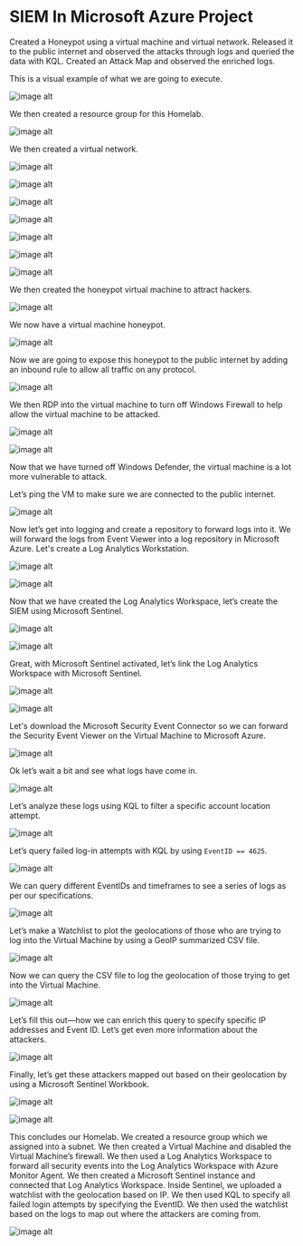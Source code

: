 <h1>SIEM In Microsoft Azure Project</h1>

<p>Created a Honeypot using a virtual machine and virtual network. Released it to the public internet and observed the attacks through logs and queried the data with KQL. Created an Attack Map and observed the enriched logs.</p>

<p>This is a visual example of what we are going to execute.</p>

![image alt](https://github.com/seanguevaraflood/AzureSIEM/blob/0f73857ae2c03de16dc3518208e74660010a0f1d/images/SIEM%20Project%20Diagram%201.png
)

<p>We then created a resource group for this Homelab.</p>

![image alt](https://github.com/seanguevaraflood/AzureSIEM/blob/0f73857ae2c03de16dc3518208e74660010a0f1d/images/Resource%20Group%201.png
)

<p>We then created a virtual network.</p>

![image alt](https://github.com/seanguevaraflood/AzureSIEM/blob/0f73857ae2c03de16dc3518208e74660010a0f1d/images/Create%20Virtual%20Network%201%20.png
)

![image alt](https://github.com/seanguevaraflood/AzureSIEM/blob/0f73857ae2c03de16dc3518208e74660010a0f1d/images/Create%20Virtual%20Network%202.png
)

![image alt](https://github.com/seanguevaraflood/AzureSIEM/blob/0f73857ae2c03de16dc3518208e74660010a0f1d/images/Create%20Virtual%20Network%203.png
)

![image alt](https://github.com/seanguevaraflood/AzureSIEM/blob/0f73857ae2c03de16dc3518208e74660010a0f1d/images/Create%20Virtual%20Network%204.png
)

![image alt](https://github.com/seanguevaraflood/AzureSIEM/blob/0f73857ae2c03de16dc3518208e74660010a0f1d/images/Create%20Virtual%20Network%205.png
)

![image alt](https://github.com/seanguevaraflood/AzureSIEM/blob/0f73857ae2c03de16dc3518208e74660010a0f1d/images/Resource%20Group%202.png
)

![image alt](https://github.com/seanguevaraflood/AzureSIEM/blob/0f73857ae2c03de16dc3518208e74660010a0f1d/images/Resource%20Group%203.png
)

<p>We then created the honeypot virtual machine to attract hackers.</p>


![image alt](https://github.com/seanguevaraflood/AzureSIEM/blob/0f73857ae2c03de16dc3518208e74660010a0f1d/images/Create%20Virtual%20Machine%201.png
)

<p>We now have a virtual machine honeypot.</p>

![image alt](https://github.com/seanguevaraflood/AzureSIEM/blob/0f73857ae2c03de16dc3518208e74660010a0f1d/images/Resource%20List.png
)

<p>Now we are going to expose this honeypot to the public internet by adding an inbound rule to allow all traffic on any protocol.</p>

![image alt](https://github.com/seanguevaraflood/AzureSIEM/blob/0f73857ae2c03de16dc3518208e74660010a0f1d/images/Inbound%20Security%20Rules.png
)

<p>We then RDP into the virtual machine to turn off Windows Firewall to help allow the virtual machine to be attacked.</p>

![image alt](https://github.com/seanguevaraflood/AzureSIEM/blob/0f73857ae2c03de16dc3518208e74660010a0f1d/images/Windows%20Defender%201.png
)

![image alt](https://github.com/seanguevaraflood/AzureSIEM/blob/0f73857ae2c03de16dc3518208e74660010a0f1d/images/Windows%20Defender%202.png
)

<p>Now that we have turned off Windows Defender, the virtual machine is a lot more vulnerable to attack.</p>

<p>Let’s ping the VM to make sure we are connected to the public internet.</p>

![image alt](https://github.com/seanguevaraflood/AzureSIEM/blob/0f73857ae2c03de16dc3518208e74660010a0f1d/images/Ping%20to%20VM.png
)

<p>Now let’s get into logging and create a repository to forward logs into it. We will forward the logs from Event Viewer into a log repository in Microsoft Azure. Let's create a Log Analytics Workstation.</p>

![image alt](https://github.com/seanguevaraflood/AzureSIEM/blob/0f73857ae2c03de16dc3518208e74660010a0f1d/images/Log%20Analytics%201.png
)

![image alt](https://github.com/seanguevaraflood/AzureSIEM/blob/0f73857ae2c03de16dc3518208e74660010a0f1d/images/Create%20Log%20Analytics%20Workspace.png
)

<p>Now that we have created the Log Analytics Workspace, let’s create the SIEM using Microsoft Sentinel.</p>

![image alt](https://github.com/seanguevaraflood/AzureSIEM/blob/0f73857ae2c03de16dc3518208e74660010a0f1d/images/Microsoft%20Sentinel%20Search.png
)

![image alt](https://github.com/seanguevaraflood/AzureSIEM/blob/0f73857ae2c03de16dc3518208e74660010a0f1d/images/Create%20Microsoft%20Sentinel%201.png
)

<p>Great, with Microsoft Sentinel activated, let’s link the Log Analytics Workspace with Microsoft Sentinel.</p>

![image alt](https://github.com/seanguevaraflood/AzureSIEM/blob/0f73857ae2c03de16dc3518208e74660010a0f1d/images/Microsoft%20Sentinel%20Directory.png
)

![image alt](https://github.com/seanguevaraflood/AzureSIEM/blob/0f73857ae2c03de16dc3518208e74660010a0f1d/images/Microsoft%20Sentinel%20To%20Workspace%20.png
)

<p>Let's download the Microsoft Security Event Connector so we can forward the Security Event Viewer on the Virtual Machine to Microsoft Azure.</p>


![image alt](https://github.com/seanguevaraflood/AzureSIEM/blob/0f73857ae2c03de16dc3518208e74660010a0f1d/images/Windows%20Security%20Events.png
)

<p>Ok let’s wait a bit and see what logs have come in.</p>


![image alt](https://github.com/seanguevaraflood/AzureSIEM/blob/0f73857ae2c03de16dc3518208e74660010a0f1d/images/Windows%20Secuirty%20Logs.png
)

<p>Let’s analyze these logs using KQL to filter a specific account location attempt.</p>


![image alt](https://github.com/seanguevaraflood/AzureSIEM/blob/0f73857ae2c03de16dc3518208e74660010a0f1d/images/KQL%20Logs%201.png
)

<p>Let’s query failed log-in attempts with KQL by using <code>EventID == 4625</code>.</p>

![image alt](https://github.com/seanguevaraflood/AzureSIEM/blob/0f73857ae2c03de16dc3518208e74660010a0f1d/images/KQL%20Logs%202.png
)

<p>We can query different EventIDs and timeframes to see a series of logs as per our specifications.</p>


![image alt](https://github.com/seanguevaraflood/AzureSIEM/blob/0f73857ae2c03de16dc3518208e74660010a0f1d/images/KQL%20Logs%202.png
)

<p>Let’s make a Watchlist to plot the geolocations of those who are trying to log into the Virtual Machine by using a GeoIP summarized CSV file.</p>


![image alt](https://github.com/seanguevaraflood/AzureSIEM/blob/0f73857ae2c03de16dc3518208e74660010a0f1d/images/Watchlist%20Wizard%20GeoIP.png
)

<p>Now we can query the CSV file to log the geolocation of those trying to get into the Virtual Machine.</p>

![image alt](https://github.com/seanguevaraflood/AzureSIEM/blob/0f73857ae2c03de16dc3518208e74660010a0f1d/images/CSV%20Geolocation.png
)

<p>Let’s fill this out—how we can enrich this query to specify specific IP addresses and Event ID. Let’s get even more information about the attackers.</p>


![image alt](https://github.com/seanguevaraflood/AzureSIEM/blob/0f73857ae2c03de16dc3518208e74660010a0f1d/images/Geolocation%20KQL.png
)

<p>Finally, let’s get these attackers mapped out based on their geolocation by using a Microsoft Sentinel Workbook.</p>


![image alt](https://github.com/seanguevaraflood/AzureSIEM/blob/0f73857ae2c03de16dc3518208e74660010a0f1d/images/Attack%20Map%201.png
)


![image alt](https://github.com/seanguevaraflood/AzureSIEM/blob/0f73857ae2c03de16dc3518208e74660010a0f1d/images/Attack%20Map%202.png
)

<p>This concludes our Homelab. We created a resource group which we assigned into a subnet. We then created a Virtual Machine and disabled the Virtual Machine’s firewall. We then used a Log Analytics Workspace to forward all security events into the Log Analytics Workspace with Azure Monitor Agent. We then created a Microsoft Sentinel instance and connected that Log Analytics Workspace. Inside Sentinel, we uploaded a watchlist with the geolocation based on IP. We then used KQL to specify all failed login attempts by specifying the EventID. We then used the watchlist based on the logs to map out where the attackers are coming from.</p>

![image alt](https://github.com/seanguevaraflood/AzureSIEM/blob/0f73857ae2c03de16dc3518208e74660010a0f1d/images/SIEM%20Project%20Diagram%202.png
)
